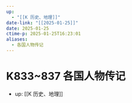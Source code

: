 ```yaml
---
up:
  - "[[K 历史、地理]]"
date-link: "[[2025-01-25]]"
date: 2025-01-25
ctime-p: 2025-01-25T16:23:01
aliases:
  - 各国人物传记
---
```


# K833~837 各国人物传记

- up: [[K 历史、地理]]
